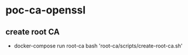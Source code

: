 # poc-ca-openssl

## create root CA
- docker-compose run root-ca bash 'root-ca/scripts/create-root-ca.sh'